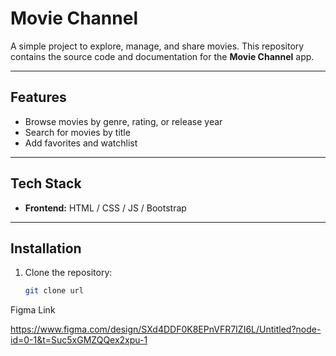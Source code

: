 # Movie Channel

A simple project to explore, manage, and share movies. This repository contains the source code and documentation for the **Movie Channel** app.

---

## Features
- Browse movies by genre, rating, or release year  
- Search for movies by title  
- Add favorites and watchlist   

---

## Tech Stack
- **Frontend:** HTML / CSS / JS / Bootstrap

---

## Installation

1. Clone the repository:
   ```bash
   git clone url

Figma Link 

https://www.figma.com/design/SXd4DDF0K8EPnVFR7IZI6L/Untitled?node-id=0-1&t=Suc5xGMZQQex2xpu-1

